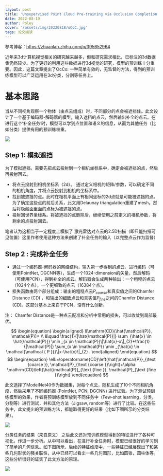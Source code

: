 ```yaml
---
layout: post
title: 'Unsupervised Point Cloud Pre-training via Occlusion Completion'
date: 2022-08-19
author: Poley
cover: '/assets/img/20220818/oCoC.jpg'
tags: 论文阅读
---
```


参考博客：https://zhuanlan.zhihu.com/p/395652964

近年来3d计算机视觉相关的研究越来越多，但和研究需求相比，已标注的3d数据集仍然较少。为了更好的利用这些数据进行3d视觉的研究，模型的预训练十分重要。因此，这篇文章提出了OcCo: 一种简单有效的，无监督的方法，得到的预训练模型可以广泛运用在3d分类，分割等任务上。

# 基本思路
当从不同视角观察一个物体（由点云组成）时，不同部分的点会被遮挡住。此文设计了一个基于编码器-解码器的模型，输入遮挡的点云，然后输出补全的点云。在进行这个‘补全任务‘时，模型可以学到点位置和语义的信息，从而为其他任务（比如分类）提供有用的预训练权重。

![](/assets/img/20220818/oCoCF2.jpg)

## Step 1: 模拟遮挡
为了模拟遮挡，需要先把点云投射到一个相机坐标系中，确定会被遮挡的点，然后再投射回去。

+ 将点云投射到相机坐标系（2d）。
通过定义相机的矩阵/参数，可以确定不同的相机角度，并将点云投射到相机的坐标系中。
+ 找到被遮挡的点。此时在相机平面上有相同坐标的2d点就是可能被遮挡的点。为了确定这些点的前后关系，此文用Delaunay triangulation重建了mesh，然后将隐藏面里面的点标为被遮挡的点。
+ 投射回世界坐标系。将被遮挡的点删除后，继续使用之前定义的相机参数，将剩余的点投射回去。

笔者认为这相当于一定程度上模拟了
激光雷达对点云的2.5D扫描（即只能扫描可见位置）这里作者使用这种方法来创建了补全任务的输入（以完整点云作为监督）

## Step 2 : 完成补全任务
+ 通过一个编码器-解码器的网络结构，输入第一步得到的点云，进行编码（可使用PointNet, DGCNN等），生成一个1024-dimension的矢量，然后解码（可使用PCN），得到补全的点云。解码器会生成两种输出：一个粗糙的点云（1024个点），一个更细致的点云（16384个点）。
+ 损失函数由两个部分组成：输出的粗糙点云$P_{coarse}$和真实值之间的Chamfer Distance (CD) ，和输出的细致点云和真实值$P_{fine}$之间的Chamfer Distance (CD)。这部分基本上来自于PCN，没有什么创新。

注： Chamfer Distance是一种点云配准和分析中常用的损失，可以收敛到局部最优。

$$
\begin{equation}
\begin{aligned}
&\mathrm{CD}(\hat{\mathcal{P}}, \mathcal{P})= \\
&\quad \frac{1}{|\hat{\mathcal{P}}|} \sum_{\hat{x} \in \hat{\mathcal{P}}} \min _{x \in \mathcal{P}}\|\hat{x}-x\|_{2}+\frac{1}{|\mathcal{P}|} \sum_{x \in \mathcal{P}} \min _{\hat{x} \in \mathcal{\mathcal { P }}}\|x-\hat{x}\|_{2} .
\end{aligned}
\end{equation}
$$
$$
\begin{equation}
\ell:=\operatorname{CD}\left(\hat{\mathcal{P}}_{\text {coarse }}, \mathcal{P}_{\text {coarse }}\right)+\alpha \mathrm{CD}\left(\hat{\mathcal{P}}_{\text {fine }}, \mathcal{P}_{\text {fine }}\right)
\end{equation}
$$


此文选择了ModelNet40作为数据集，对每个点云，随机生成了10个不同相机角度，然后采用了不同编码器 (PointNet, PCN, DGCNN) 进行试验。为了测试预训练模型的效果，作者将预训练模型放到不同任务中（Few-shot learning，分类，分割等）进行测试，并和其他方法（Jigsaw, random等）进行了比较。在这些任务中，此文提出的预训练方法，都能取得更好的结果（比如下图所示的分类结果）。

![](/assets/img/20220818/oCoCT3.jpg)

分类任务的结果（来自原文）
之后此文还对预训练模型得到的特征进行了各种可视化，作进一步分析。从中可以看出，在进行补全任务时，模型已经很好的学习到了简单的几何信息。如下图所示，后续的特征维度中，一些特征已经展现出了和某些几何形状的强关联性，从中已经可以看出一些几何图形，比如圆锥，圆柱体等。这些分析很好的证实了此文方法的原理。

![](/assets/img/20220818/oCoCF3.jpg)